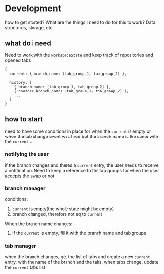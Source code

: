# Development

how to get started? What are the things i need to do for this to work?
Data structures, storage, etc

## what do i need

Need to work with the `workspaceState` and keep track of repositories and opened tabs

```
{
  current: { branch_name: [tab_group_1, tab_group_2] },

  history: [
    { branch_name: [tab_group_1, tab_group_2] },
    { another_branch_name: [tab_group_1, tab_group_2] },
    ...
  ]
}
```

## how to start

need to have some conditions in place for when the `current` is empty or when the
tab change event was fired but the branch name is the same with the `current`...

### notifying the user

if the branch changes and theres a `current` entry, the user needs to receive a notification.
Need to keep a reference to the tab groups for when the user accepts the swap or not.

### branch manager

conditions:
1. `current` is empty(the whole state might be empty)
2. branch changed, therefore not eq to `current`

When the branch name changes:
1. if the `current` is empty, fill it with the branch name and tab groups

### tab manager

when the branch changes, get the list of tabs and create a new `current` entry, with the
name of the branch and the tabs.
when tabs change, update the `current` tabs list
